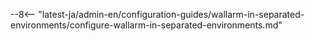 --8<-- "latest-ja/admin-en/configuration-guides/wallarm-in-separated-environments/configure-wallarm-in-separated-environments.md"
